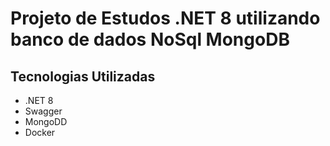# Projeto de Estudos .NET 8 utilizando banco de dados NoSql MongoDB

## Tecnologias Utilizadas

- .NET 8
- Swagger
- MongoDD
- Docker